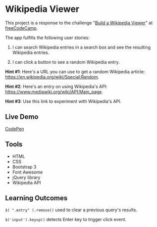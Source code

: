 # Wikipedia Viewer

This project is a response to the challenge "[Build a Wikipedia Viewer](https://www.freecodecamp.org/challenges/build-a-wikipedia-viewer)" at [freeCodeCamp](freecodecamp.org).

The app fulfills the following user stories:

1) I can search Wikipedia entries in a search box and see the resulting Wikipedia entries.

2) I can click a button to see a random Wikipedia entry.

**Hint #1**: Here's a URL you can use to get a random Wikipedia article: https://en.wikipedia.org/wiki/Special:Random.

**Hint #2**: Here's an entry on using Wikipedia's API: https://www.mediawiki.org/wiki/API:Main_page.

**Hint #3**: Use this link to experiment with Wikipedia's API.

## Live Demo

[CodePen](https://codepen.io/julianmintz/full/gvWpRb/)

## Tools

- HTML
- CSS
- Bootstrap 3
- Font Awesome
-  jQuery library
- Wikipedia API

## Learning Outcomes

`$( ".entry" ).remove()` used to clear a previous query's results.

`$('input').keyup()` detects Enter key to trigger click event.
